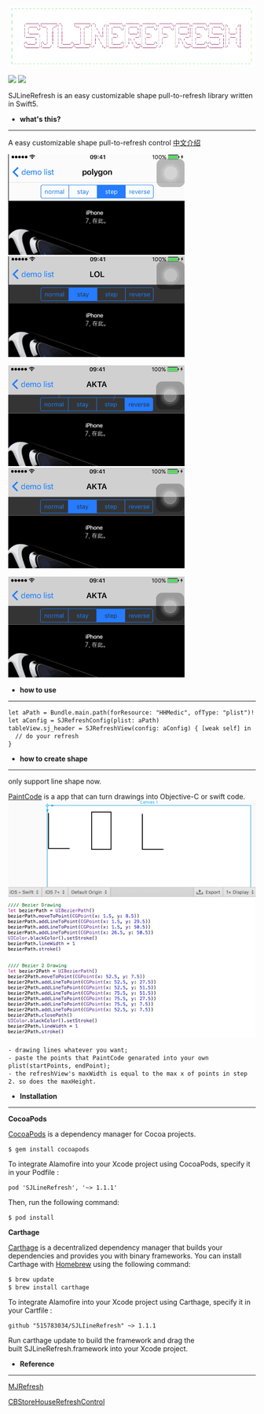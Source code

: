 ![](https://github.com/515783034/SJLIineRefresh/blob/master/imgs/SJLineRefresh-icon.png)

![](https://img.shields.io/cocoapods/p/SJLineRefresh.svg?style=flat) ![](https://img.shields.io/badge/language-swift5-orange.svg)

SJLineRefresh is an easy customizable shape pull-to-refresh library written in Swift5.

- **what's this?**
***
A easy customizable shape pull-to-refresh control [中文介绍](./README-chiness.md)

![pology](https://github.com/515783034/SJLIineRefresh/blob/master/imgs/polygon.gif) ![LOL](https://github.com/515783034/SJLIineRefresh/blob/master/imgs/LOL.gif)

![AKTA](https://github.com/515783034/SJLIineRefresh/blob/master/imgs/AKTA.gif) ![stay -style](https://github.com/515783034/SJLIineRefresh/blob/master/imgs/stay.gif)

![step -style](https://github.com/515783034/SJLIineRefresh/blob/master/imgs/step.gif)


- **how to use**
***
```
let aPath = Bundle.main.path(forResource: "HHMedic", ofType: "plist")!
let aConfig = SJRefreshConfig(plist: aPath)
tableView.sj_header = SJRefreshView(config: aConfig) { [weak self] in
  // do your refresh
}

```

- **how to create shape**
***
only support line shape now.

[PaintCode](https://www.paintcodeapp.com) is a app that can turn drawings into Objective-C or swift code.
![paintCode](https://github.com/515783034/SJLIineRefresh/blob/master/imgs/paintCode.png)

```
- drawing lines whatever you want;
- paste the points that PaintCode genarated into your own plist(startPoints, endPoint);
- the refreshView's maxWidth is equal to the max x of points in step 2. so does the maxHeight.
```

- **Installation**
***
**CocoaPods**

[CocoaPods](http://cocoapods.org/) is a dependency manager for Cocoa projects.
```
$ gem install cocoapods
```

To integrate Alamofire into your Xcode project using CocoaPods, specify it in your Podfile
:
```
pod 'SJLineRefresh', '~> 1.1.1'
```
Then, run the following command:
```
$ pod install
```

**Carthage**

[Carthage](https://github.com/Carthage/Carthage) is a decentralized dependency manager that builds your dependencies and provides you with binary frameworks.
You can install Carthage with [Homebrew](http://brew.sh/) using the following command:
```
$ brew update
$ brew install carthage
```
To integrate Alamofire into your Xcode project using Carthage, specify it in your Cartfile :
```
github "515783034/SJLIineRefresh" ~> 1.1.1
```
Run carthage update to build the framework and drag the built SJLineRefresh.framework into your Xcode project.

- **Reference**
***
[MJRefresh](https://github.com/CoderMJLee/MJRefresh)

[CBStoreHouseRefreshControl](https://github.com/coolbeet/CBStoreHouseRefreshControl)
